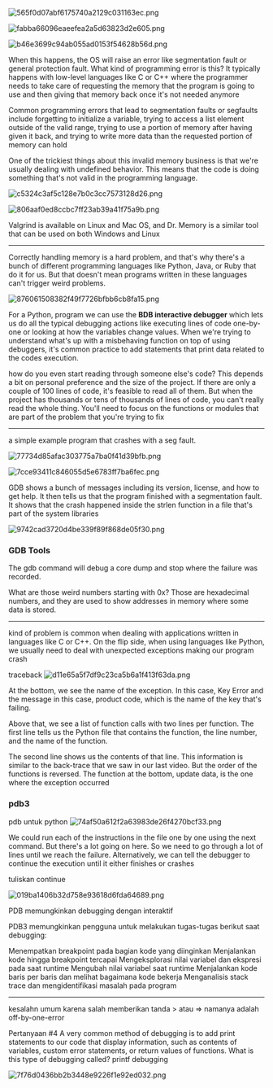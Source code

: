 ![565f0d07abf6175740a2129c031163ec.png](../../../../../_resources/565f0d07abf6175740a2129c031163ec.png)

![fabba66096eaeefea2a5d63823d2e605.png](../../../../../_resources/fabba66096eaeefea2a5d63823d2e605.png)

![b46e3699c94ab055ad0153f54628b56d.png](../../../../../_resources/b46e3699c94ab055ad0153f54628b56d.png)

When this happens, the OS will raise an error like segmentation fault or general protection fault. What kind of programming error is this? It typically happens with low-level languages like C or C++ where the programmer needs to take care of requesting the memory that the program is going to use and then giving that memory back once it's not needed anymore

Common programming errors that lead to segmentation faults or segfaults include forgetting to initialize a variable, trying to access a list element outside of the valid range, trying to use a portion of memory after having given it back, and trying to write more data than the requested portion of memory can hold

One of the trickiest things about this invalid memory business is that we're usually dealing with undefined behavior. This means that the code is doing something that's not valid in the programming language.

![c5324c3af5c128e7b0c3cc7573128d26.png](../../../../../_resources/c5324c3af5c128e7b0c3cc7573128d26.png)

![806aaf0ed8ccbc7ff23ab39a41f75a9b.png](../../../../../_resources/806aaf0ed8ccbc7ff23ab39a41f75a9b.png)

Valgrind is available on Linux and Mac OS, and Dr. Memory is a similar tool that can be used on both Windows and Linux	

***
Correctly handling memory is a hard problem, and that's why there's a bunch of different programming languages like Python, Java, or Ruby that do it for us. But that doesn't mean programs written in these languages can't trigger weird problems.

![876061508382f49f7726bfbb6cb8fa15.png](../../../../../_resources/876061508382f49f7726bfbb6cb8fa15.png)

For a Python, program we can use the **BDB interactive debugger** which lets us do all the typical debugging actions like executing lines of code one-by-one or looking at how the variables change values. When we're trying to understand what's up with a misbehaving function on top of using debuggers, it's common practice to add statements that print data related to the codes execution.

 how do you even start reading through someone else's code? This depends a bit on personal preference and the size of the project. If there are only a couple of 100 lines of code, it's feasible to read all of them. But when the project has thousands or tens of thousands of lines of code, you can't really read the whole thing. You'll need to focus on the functions or modules that are part of the problem that you're trying to fix
 
 ***
 a simple example program that crashes with a seg fault.
 
 ![77734d85afac303775a7ba0f41d39bfb.png](../../../../../_resources/77734d85afac303775a7ba0f41d39bfb.png)
 
 ![7cce93411c846055d5e6783ff7ba6fec.png](../../../../../_resources/7cce93411c846055d5e6783ff7ba6fec.png)
 
 GDB shows a bunch of messages including its version, license, and how to get help. It then tells us that the program finished with a segmentation fault. It shows that the crash happened inside the strlen function in a file that's part of the system libraries
 
![9742cad3720d4be339f89f868de05f30.png](../../../../../_resources/9742cad3720d4be339f89f868de05f30.png)

### GDB Tools
The gdb command will debug a core dump and stop where the failure was recorded.

What are those weird numbers starting with 0x? Those are hexadecimal numbers, and they are used to show addresses in memory where some data is stored.

***

kind of problem is common when dealing with applications written in languages like C or C++. On the flip side, when using languages like Python, we usually need to deal with unexpected exceptions making our program crash

traceback
![d11e65a5f7df9c23ca5b6a1f413f63da.png](../../../../../_resources/d11e65a5f7df9c23ca5b6a1f413f63da.png)

At the bottom, we see the name of the exception. In this case, Key Error and the message in this case, product code, which is the name of the key that's failing. 

Above that, we see a list of function calls with two lines per function. The first line tells us the Python file that contains the function, the line number, and the name of the function. 

The second line shows us the contents of that line. This information is similar to the back-trace that we saw in our last video. But the order of the functions is reversed. The function at the bottom, update data, is the one where the exception occurred

### pdb3
pdb untuk python 
![74af50a612f2a63983de26f4270bcf33.png](../../../../../_resources/74af50a612f2a63983de26f4270bcf33.png)

We could run each of the instructions in the file one by one using the next command. But there's a lot going on here. So we need to go through a lot of lines until we reach the failure. Alternatively, we can tell the debugger to continue the execution until it either finishes or crashes

tuliskan continue

![019ba1406b32d758e93618d6fda64689.png](../../../../../_resources/019ba1406b32d758e93618d6fda64689.png)

PDB memungkinkan debugging dengan interaktif

PDB3 memungkinkan pengguna untuk melakukan tugas-tugas berikut saat debugging:

Menempatkan breakpoint pada bagian kode yang diinginkan
Menjalankan kode hingga breakpoint tercapai
Mengeksplorasi nilai variabel dan ekspresi pada saat runtime
Mengubah nilai variabel saat runtime
Menjalankan kode baris per baris dan melihat bagaimana kode bekerja
Menganalisis stack trace dan mengidentifikasi masalah pada program

***

kesalahn umum karena salah memberikan tanda > atau => namanya adalah off-by-one-error

Pertanyaan #4
A very common method of debugging is to add print statements to our code that display information, such as contents of variables, custom error statements, or return values of functions. What is this type of debugging called? printf debugging

![7f76d0436bb2b3448e9226f1e92ed032.png](../../../../../_resources/7f76d0436bb2b3448e9226f1e92ed032.png)


